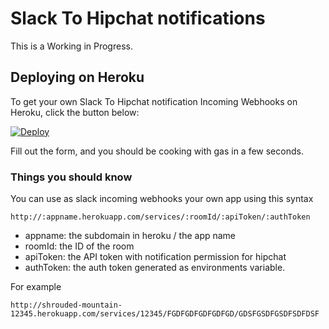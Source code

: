 # Slack To Hipchat notifications

This is a Working in Progress.

## Deploying on Heroku

To get your own Slack To Hipchat notification Incoming Webhooks on Heroku, click the button below:

[![Deploy](https://www.herokucdn.com/deploy/button.svg)](https://heroku.com/deploy?template=https://github.com/namuit/slack-to-hipchat-notifications/tree/master)

Fill out the form, and you should be cooking with gas in a few seconds.

### Things you should know

You can use as slack incoming webhooks your own app using this syntax

    http://:appname.herokuapp.com/services/:roomId/:apiToken/:authToken

- appname: the subdomain in heroku / the app name
- roomId: the ID of the room
- apiToken: the API token with notification permission for hipchat
- authToken: the auth token generated as environments variable.

For example

    http://shrouded-mountain-12345.herokuapp.com/services/12345/FGDFGDFGDFGDFGD/GDSFGSDFGSDFSDFDSF

